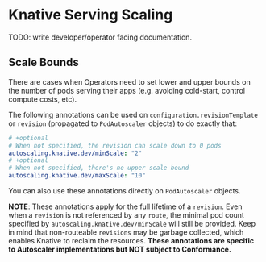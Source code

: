 # Knative Serving Scaling

TODO: write developer/operator facing documentation.

## Scale Bounds

There are cases when Operators need to set lower and upper bounds on the number
of pods serving their apps (e.g. avoiding cold-start, control compute costs,
etc).

The following annotations can be used on `configuration.revisionTemplate` or
`revision` (propagated to `PodAutoscaler` objects) to do exactly that:

```yaml
# +optional
# When not specified, the revision can scale down to 0 pods
autoscaling.knative.dev/minScale: "2"
# +optional
# When not specified, there's no upper scale bound
autoscaling.knative.dev/maxScale: "10"
```

You can also use these annotations directly on `PodAutoscaler` objects.

**NOTE**: These annotations apply for the full lifetime of a `revision`. Even
when a `revision` is not referenced by any `route`, the minimal pod count
specified by `autoscaling.knative.dev/minScale` will still be provided. Keep in
mind that non-routeable `revisions` may be garbage collected, which enables
Knative to reclaim the resources. **These annotations are specific to Autoscaler
implementations but NOT subject to Conformance.**
